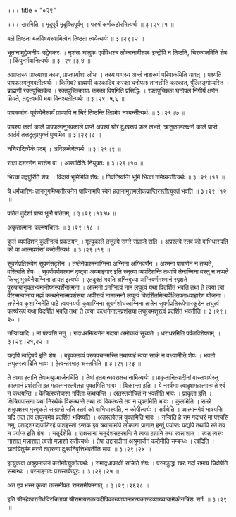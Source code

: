 +++
title = "०२९"

+++
खरमिति । मृदुपूर्वं मृदूक्तिपूर्वम् । परुषं कर्णकठोरमित्यर्थः  ॥  ३।२९।१  ॥   

  

बले तिष्ठता बलविषयस्वामित्वेन तिष्ठता त्वयेत्यर्थः  ॥  ३।२९।२  ॥   

  

भूतानामुद्वेजनीयः उद्वेगकरः । नृशंसः घातुकः एवंविधश्च लोकानामीश्वरः इन्द्रोपि न तिष्ठति, चिरकालमिति शेषः । किंपुनर्भवानित्यर्थः  ॥  ३।२९।३,४  ॥   

  

अप्राप्तस्य प्राप्त्याशा कामः, प्राप्तपर्याशा लोभः । तस्य पापस्य अन्तं नाशरूपं परिपाकमिति यावत् । पश्यति पापफलमनुभवतीत्यर्थः । किमिव? ब्राह्मणी करकादिव करका घनोपलः तानत्तीति करकात्, पुँल्लिङ्गोप्यस्ति । ब्राह्मणी रक्तपुच्छिकेव । रक्तपुच्छिकायाः करका विषमिति प्रसिद्धिः । रक्तपुच्छिका घनोपलं निगीर्य क्षणेन म्रियते, तद्वत्त्वमपि मया विनश्यतीत्यर्थः  ॥  ३।२९।५,६  ॥   

  

पापकर्माणः पूर्वण्येनैश्वर्यं प्राप्यापि न चिरं तिष्ठन्ति क्षिप्रमेव नश्यन्तीत्यर्थः  ॥  ३।२९।७  ॥   

  

पापस्य कर्ता काले पापफलानुभवकाले प्राप्ते अवश्यं घोरं दुःखरूपं फलं लभते, ऋतुकाललक्षणे काले प्राप्ते आर्तवं तत्तदृतुप्रयुक्तं पुष्पमिव  ॥  ३।२९।८  ॥   

  

नचिरादित्येकं पदम् । अविलम्बेनेत्यर्थः  ॥  ३।२९।९  ॥   

  

राज्ञा दशरणेन भरतेन वा । आसादितिः नियुक्तः  ॥  ३।२९।१०  ॥   

  

भित्त्वा तद्वपुरिति शेषः । विदार्य भूमिमिति शेषः । निपतिष्यन्ति भूमिं भित्वा गमिष्यन्तीत्यर्थः  ॥  ३।२९।११  ॥   

  

ये धर्मचारिणः ताननुगमिष्यतीत्यनेन पापिनामपि स्वेन हतानामुत्तमलोकप्राप्तिरस्तीत्युक्तं भवति  ॥  ३।२९।१२  ॥   

  

पतितं दुर्दशां प्राप्य भूमौ पतितम्  ॥  ३।२९।१३१७  ॥   

  

अकृतात्मानः कल्मषचित्ताः  ॥  ३।२९।१८  ॥   

  

कुलं व्यपदिशन् कुलीनत्वं प्रकटयन् । मृत्युकाले तत्तुल्ये समरे संप्राप्ते सति । अप्रस्तवे स्तवं को वाभिधास्यति को वा आत्मप्रशंसां करोतीत्यर्थः  ॥  ३।२९।१९  ॥   

  

सुवर्णप्रतिरूपेण सुवर्णसदृशेन । तप्तेनेवाश्मनाग्निना अग्निना अग्निवर्णेन । अश्मना पाषाणेन न तप्यते, वस्त्विति शेषः । सुवर्णवर्णमश्मानं दृष्ट्वा अयमङ्गार इति स्तुत्या व्यपदिशन्ति तथापि तेनाग्निना वस्तु न तप्यते किन्तु मुख्येनैवाग्निना तप्यत इत्यर्थः । एतदुक्तं भवति अग्निबुध्या अग्निवर्णमश्मानं स्पृशते पुरुषायानुपलभ्यमानोष्णस्पर्शेनात्मना । आत्मनो ऽनग्नित्वं नाम लघुत्वं यथा विदर्शितं भवति तथा ते त्वया त्वां वीरम्मन्वानाय मह्यं कत्थनेनात्मप्रशंसया अवीरत्वं नामात्मनो लघुत्वं विदर्शितमित्यपेक्षितपदाध्याहारेण योजना । तप्तेनेव कुशाग्निनेति पाठे त्वयमयर्थः कुशाग्निना सुवर्णशोधकाग्निना तप्तेन सुवर्णप्रतिरूपेणारकूटेन लघुत्वं कार्ष्यरूपं यथा विदर्शितं भवति तथा ते त्वया कत्थनेनात्मप्रशंसया लघुत्वमशूरत्वं प्रदर्शितं भवतीति  ॥  ३।२९।२०  ॥   

  

नत्वित्यादि । मां पश्यसि ननु । गदाधरमित्यनेन गदाया अमोघत्वं सूच्यते । धराधरमिति पर्वतविशेषणम्  ॥  ३।२९।२१,२२  ॥   

  

यद्यपि त्वद्विषये इति शेषः । बहुवक्तव्यं परुषवचनमस्ति तथाप्यहं त्वया साकं न वक्ष्यामीति शेषः । भवतो लघुतरत्वादिति भावः । हेत्वन्तरमाह अस्तमिति  ॥  ३।२९।२३  ॥   

  

ते त्वया हतानि तेषामश्रुप्रमार्जनमिति । तेषां हतबान्धवराक्षसानामित्यर्थः । प्राकृतानित्यादीनां वास्तवार्थस्तु आत्मानं प्रशंससि इह महात्मनस्तवैतन्न युक्तमिति भावः । विक्रान्ता इति । ये नरर्षभाः त्वादृशमहात्मानः ते एवं न कथयन्ति । केचित्स्वतेजसा गर्विताः कथयन्ति । अतस्तवोचितं न भवतीति भावः । प्राकृता इति । क्षित्रियपांसना यथा निरर्थकं विकत्थन्ते तथा त्वं विकत्थसे तव न युक्तमिति भावः । कुलमिति । समरे शत्रुपक्षस्य मृत्युकले सम्प्राप्ते सति स्तवं को वाभिधास्यति, न कोपीत्यर्थः । सर्वथेति । आत्मानमेवं भाषयसि यदि तदा तव लघुत्वमेव प्रदर्शितं भविष्यति । अतस्तवैतन्न युक्तमिति भावः । नन्विति हे राम गदाधरं मां पश्यसि ननु, एतादृशगदापाणिरहं पाशहस्तो ऽन्तक इव त्रयाणामपि लोकानां प्राणान् हन्तुं पर्याप्तः यद्यपि तथापि रणे तव न पर्याप्त इति शेषः । चतुर्दशेति । राक्षसानां चतुर्दशसहस्राणि ते त्वया हतानि तथा त्वन्नाशात् । त्वत् त्वत्तः नाशात् मन्नाशात् त्वत्तो मन्नाशो सतीत्यर्थः । तेषां तद्दारादीनां अश्रुमार्जनं करोमीति सम्बन्धः । त्वदिति । घातयितुर्मम मरणे तद्दारुणा दुःखनिवृत्तिर्भवतीति भावः  ॥  ३।२९।२४  ॥   

  

इत्युक्त्वा अश्रुप्रमार्जनं करोमीत्युक्तेत्यर्थः । रामाद्वधाकांक्षी सन्निति शेषः । परमक्रुद्धः खरः गदां रामाय चिक्षेपेति सम्बन्धः । परमाङ्गदः प्रशस्तकेयूरः  ॥  ३।२९।२५  ॥   

  

अत एव भस्म कृत्वा तत्समीपतः रामसमीपमगात्  ॥  ३।२९।२६२८  ॥   

  

इति श्रीमहेश्वरतीर्थविरचितायां श्रीरामायणतत्त्वदीपिकाख्यायामारण्यकाण्डव्याख्यायामेकोनत्रिंशः सर्गः  ॥  ३।२९  ॥   

  

